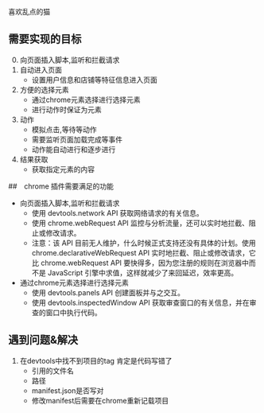 喜欢乱点的猫
## 需要实现的目标

0. 向页面插入脚本,监听和拦截请求
1. 自动进入页面
    - 设置用户信息和店铺等特征信息进入页面
2. 方便的选择元素
    - 通过chrome元素选择进行选择元素
    - 进行动作时保证为元素
3. 动作
    - 模拟点击,等待等动作
    - 需要监听页面加载完成等事件
    - 动作能自动进行和逐步进行
4. 结果获取
    - 获取指定元素的内容

##　chrome 插件需要满足的功能
- 向页面插入脚本,监听和拦截请求
    - 使用 devtools.network API 获取网络请求的有关信息。
    - 使用 chrome.webRequest API 监控与分析流量，还可以实时地拦截、阻止或修改请求。
    - 注意：该 API 目前无人维护，什么时候正式支持还没有具体的计划。使用 chrome.declarativeWebRequest API 实时地拦截、阻止或修改请求，它比 chrome.webRequest API 要快得多，因为您注册的规则在浏览器中而不是 JavaScript 引擎中求值，这样就减少了来回延迟，效率更高。
- 通过chrome元素选择进行选择元素
    - 使用 devtools.panels API 创建面板并与之交互。
    - 使用 devtools.inspectedWindow API 获取审查窗口的有关信息，并在审查的窗口中执行代码。



## 遇到问题&解决

1. 在devtools中找不到项目的tag
肯定是代码写错了
    - 引用的文件名
    - 路径
    - manifest.json是否写对
    - 修改manifest后需要在chrome重新记载项目
